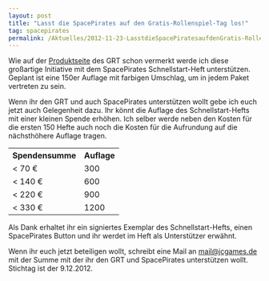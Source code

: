 ```yaml
---
layout: post
title: "Lasst die SpacePirates auf den Gratis-Rollenspiel-Tag los!"
tag: spacepirates
permalink: /Aktuelles/2012-11-23-LasstdieSpacePiratesaufdenGratis-Rollenspiel-Taglos
---
```


Wie auf der [Produktseite](http:/gratisrollenspieltag.de/produkte/) des GRT schon vermerkt werde ich diese großartige Initiative mit dem SpacePirates Schnellstart-Heft unterstützen. Geplant ist eine 150er Auflage mit farbigen Umschlag, um in jedem Paket vertreten zu sein.

Wenn ihr den GRT und auch SpacePirates unterstützen wollt gebe ich euch jetzt auch Gelegenheit dazu. Ihr könnt die Auflage des Schnellstart-Hefts mit einer kleinen Spende erhöhen. Ich selber werde neben den Kosten für die ersten 150 Hefte auch noch die Kosten für die Aufrundung auf die nächsthöhere Auflage tragen.

<table>
<tbody>
<tr><th>Spendensumme</th><th>Auflage</th></tr>
<tr><td>&lt; 70 &euro;</td><td>300</td></tr>
<tr><td>&lt; 140 &euro;</td><td>600</td></tr>
<tr><td>&lt; 220 &euro;</td><td>900</td></tr>
<tr><td>&lt; 330 &euro;</td><td>1200</td></tr>
</tbody>
</table>

Als Dank erhaltet ihr ein signiertes Exemplar des Schnellstart-Hefts, einen SpacePirates Button und ihr werdet im Heft als Unterstützer erwähnt.

Wenn ihr euch jetzt beteiligen wollt, schreibt eine Mail an mail@jcgames.de mit der Summe mit der ihr den GRT und SpacePirates unterstützen wollt. Stichtag ist der 9.12.2012.
